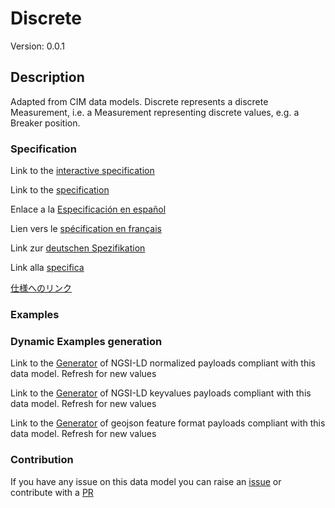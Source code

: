 # Discrete
Version: 0.0.1

## Description 

Adapted from CIM data models. Discrete represents a discrete Measurement, i.e. a Measurement representing discrete values, e.g. a Breaker position.
### Specification

Link to the [interactive specification](https://swagger.lab.fiware.org/?url=https://smart-data-models.github.io/dataModel.EnergyCIM/Discrete/swagger.yaml)

Link to the [specification](https://github.com/smart-data-models/dataModel.EnergyCIM/blob/master/Discrete/doc/spec.md)

Enlace a la [Especificación en español](https://github.com/smart-data-models/dataModel.EnergyCIM/blob/master/Discrete/doc/spec_ES.md)

Lien vers le [spécification en français](https://github.com/smart-data-models/dataModel.EnergyCIM/blob/master/Discrete/doc/spec_FR.md)

Link zur [deutschen Spezifikation](https://github.com/smart-data-models/dataModel.EnergyCIM/blob/master/Discrete/doc/spec_DE.md)

Link alla [specifica](https://github.com/smart-data-models/dataModel.EnergyCIM/blob/master/Discrete/doc/spec_IT.md)

[仕様へのリンク](https://github.com/smart-data-models/dataModel.EnergyCIM/blob/master/Discrete/doc/spec_JA.md)
### Examples
### Dynamic Examples generation

Link to the [Generator](https://smartdatamodels.org/extra/ngsi-ld_generator.php?schemaUrl=https://raw.githubusercontent.com/smart-data-models/dataModel.EnergyCIM/master/Discrete/schema.json&email=info@smartdatamodels.org) of NGSI-LD normalized payloads compliant with this data model. Refresh for new values

Link to the [Generator](https://smartdatamodels.org/extra/ngsi-ld_generator_keyvalues.php?schemaUrl=https://raw.githubusercontent.com/smart-data-models/dataModel.EnergyCIM/master/Discrete/schema.json&email=info@smartdatamodels.org) of NGSI-LD keyvalues payloads compliant with this data model. Refresh for new values

Link to the [Generator](https://smartdatamodels.org/extra/geojson_features_generator.php?schemaUrl=https://raw.githubusercontent.com/smart-data-models/dataModel.EnergyCIM/master/Discrete/schema.json&email=info@smartdatamodels.org) of geojson feature format payloads compliant with this data model. Refresh for new values
### Contribution

 If you have any issue on this data model you can raise an [issue](https://github.com/smart-data-models/dataModel.EnergyCIM/issues)  or contribute with a [PR](https://github.com/smart-data-models/dataModel.EnergyCIM/pulls)